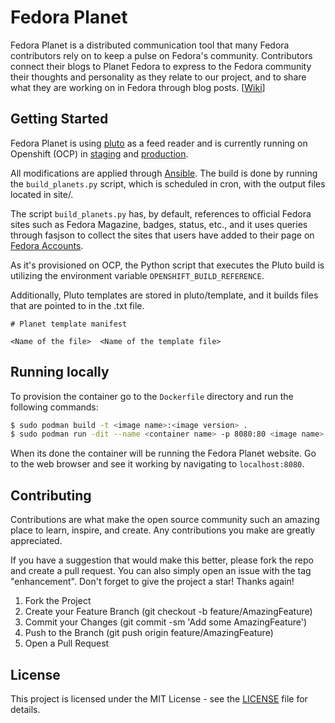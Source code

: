 # Fedora Planet

Fedora Planet is a distributed communication tool that many Fedora contributors rely on to keep a pulse on Fedora's community. Contributors connect their blogs to Planet Fedora to express to the Fedora community their thoughts and personality as they relate to our project, and to share what they are working on in Fedora through blog posts. [[Wiki](https://fedoraproject.org/wiki/Planet)]


## Getting Started

Fedora Planet is using [pluto](https://github.com/feedreader/pluto) as a feed reader and is currently running on Openshift (OCP) in [staging](https://planet.apps.ocp.stg.fedoraproject.org/) and [production](https://fedoraplanet.org/).

All modifications are applied through [Ansible](https://pagure.io/fedora-infra/ansible/blob/main/f/roles/openshift-apps/planet). The build is done by running the `build_planets.py` script, which is scheduled in cron, with the output files located in site/.

The script `build_planets.py` has, by default, references to official Fedora sites such as Fedora Magazine, badges, status, etc., and it uses queries through fasjson to collect the sites that users have added to their page on [Fedora Accounts](https://accounts.fedoraproject.org/).

As it's provisioned on OCP, the Python script that executes the Pluto build is utilizing the environment variable `OPENSHIFT_BUILD_REFERENCE`.


Additionally, Pluto templates are stored in pluto/template, and it builds files that are pointed to in the .txt file.

```
# Planet template manifest

<Name of the file>  <Name of the template file>
```

## Running locally

To provision the container go to the `Dockerfile` directory and run the following commands:

```sh
$ sudo podman build -t <image name>:<image version> .
$ sudo podman run -dit --name <container name> -p 8080:80 <image name>:<image version>
```

When its done the container will be running the Fedora Planet website.
Go to the web browser and see it working by navigating to `localhost:8080`.

## Contributing

Contributions are what make the open source community such an amazing place to learn, inspire, and create. Any contributions you make are greatly appreciated.

If you have a suggestion that would make this better, please fork the repo and create a pull request. You can also simply open an issue with the tag "enhancement". Don't forget to give the project a star! Thanks again!

1. Fork the Project
2. Create your Feature Branch (git checkout -b feature/AmazingFeature)
3. Commit your Changes (git commit -sm 'Add some AmazingFeature')
4. Push to the Branch (git push origin feature/AmazingFeature)
5. Open a Pull Request

## License

This project is licensed under the MIT License - see the [LICENSE](https://github.com/fedora-infra/planet/blob/main/LICENSE) file for details.
